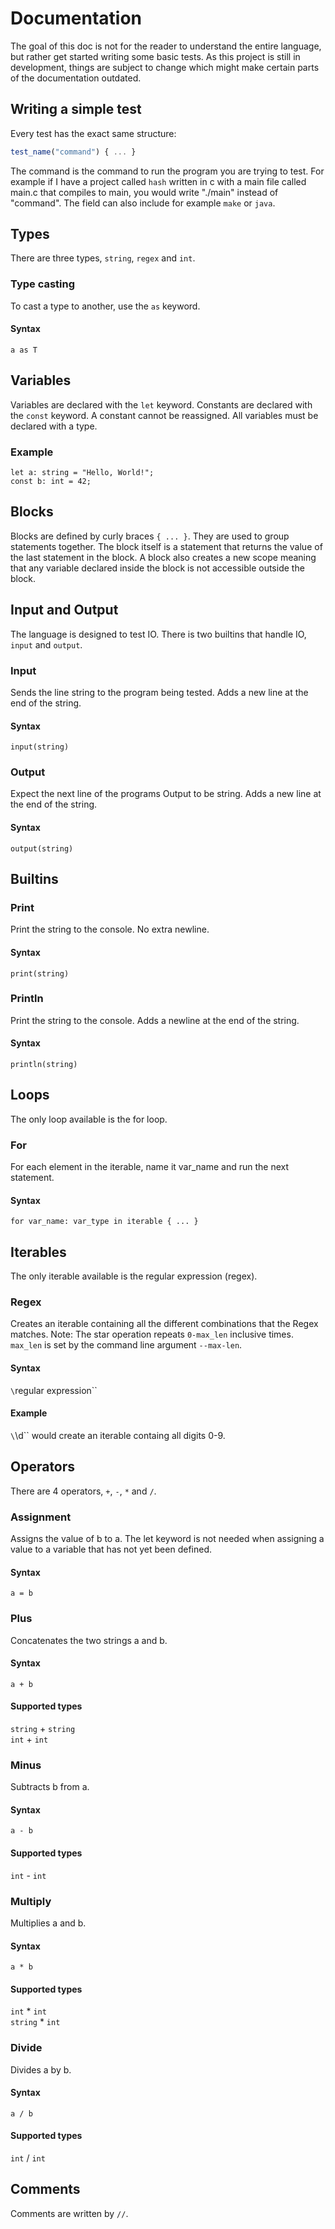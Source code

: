 # Documentation
The goal of this doc is not for the reader to understand the entire language, but rather get started writing some basic tests. As this project  is still in development, things are subject to change which might make certain parts of the documentation outdated.

## Writing a simple test
Every test has the exact same structure:
```javascript
test_name("command") { ... }
```
The command is the command to run the program you are trying to test. For example if I have a project called `hash` written in c with a main file called main.c that compiles to main, you would write "./main" instead of "command". The field can also include for example `make` or `java`.

## Types
There are three types, `string`, `regex` and `int`.

### Type casting
To cast a type to another, use the `as` keyword.
#### Syntax
`a as T`<br>

## Variables
Variables are declared with the `let` keyword.
Constants are declared with the `const` keyword.
A constant cannot be reassigned.
All variables must be declared with a type.

### Example
`let a: string = "Hello, World!";`<br>
`const b: int = 42;`<br>

## Blocks
Blocks are defined by curly braces `{ ... }`.
They are used to group statements together.
The block itself is a statement that returns the value of the last statement in the block.
A block also creates a new scope meaning that any variable declared inside the block is not accessible outside the block.

## Input and Output
The language is designed to test IO. There is two builtins that handle IO, `input` and `output`.

### Input
Sends the line string to the program being tested. Adds a new line at the end of the string. 
#### Syntax
`input(string)`<br>

### Output
Expect the next line of the programs Output to be string. Adds a new line at the end of the string.
#### Syntax
`output(string)`<br>

## Builtins
### Print
Print the string to the console. No extra newline.
#### Syntax
`print(string)`<br>

### Println
Print the string to the console. Adds a newline at the end of the string.
#### Syntax
`println(string)`<br>

## Loops
The only loop available is the for loop.

### For
For each element in the iterable, name it var_name and run the next statement.
#### Syntax
`for var_name: var_type in iterable { ... }`<br>

## Iterables
The only iterable available is the regular expression (regex).

### Regex
Creates an iterable containing all the different combinations that the Regex matches.
Note: The star operation repeats `0-max_len` inclusive times.
`max_len` is set by the command line argument `--max-len`.
#### Syntax
`\`regular expression\``<br>

#### Example
`\`\\d\`` would create an iterable containg all digits 0-9.

## Operators
There are 4 operators, `+`, `-`, `*` and `/`.

### Assignment
Assigns the value of b to a. The let keyword is not needed when assigning a value to a variable that has not yet been defined.
#### Syntax
`a = b`<br>

### Plus
Concatenates the two strings a and b.
#### Syntax
`a + b`<br>
#### Supported types
`string` + `string`<br>
`int` + `int`<br>

### Minus
Subtracts b from a.
#### Syntax
`a - b`<br>
#### Supported types
`int` - `int`<br>

### Multiply
Multiplies a and b.
#### Syntax
`a * b`<br>
#### Supported types
`int` * `int`<br>
`string` * `int`<br>

### Divide
Divides a by b.
#### Syntax
`a / b`<br>
#### Supported types
`int` / `int`<br>

## Comments
Comments are written by `//`.
